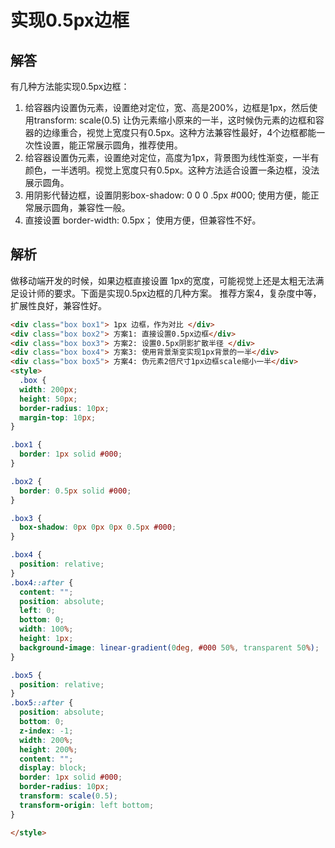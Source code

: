 # 实现0.5px边框

## 解答

有几种方法能实现0.5px边框：

1. 给容器内设置伪元素，设置绝对定位，宽、高是200%，边框是1px，然后使用transform: scale(0.5) 让伪元素缩小原来的一半，这时候伪元素的边框和容器的边缘重合，视觉上宽度只有0.5px。这种方法兼容性最好，4个边框都能一次性设置，能正常展示圆角，推荐使用。
2. 给容器设置伪元素，设置绝对定位，高度为1px，背景图为线性渐变，一半有颜色，一半透明。视觉上宽度只有0.5px。这种方法适合设置一条边框，没法展示圆角。
3. 用阴影代替边框，设置阴影box-shadow: 0 0 0 .5px #000; 使用方便，能正常展示圆角，兼容性一般。
4. 直接设置 border-width: 0.5px； 使用方便，但兼容性不好。

## 解析

做移动端开发的时候，如果边框直接设置 1px的宽度，可能视觉上还是太粗无法满足设计师的要求。下面是实现0.5px边框的几种方案。 推荐方案4，复杂度中等，扩展性良好，兼容性好。

```html
<div class="box box1"> 1px 边框，作为对比 </div>
<div class="box box2"> 方案1: 直接设置0.5px边框</div>
<div class="box box3"> 方案2: 设置0.5px阴影扩散半径 </div>
<div class="box box4"> 方案3: 使用背景渐变实现1px背景的一半</div>
<div class="box box5"> 方案4: 伪元素2倍尺寸1px边框scale缩小一半</div>
<style>
  .box {
  width: 200px;
  height: 50px;
  border-radius: 10px;
  margin-top: 10px;
}

.box1 {
  border: 1px solid #000;
}

.box2 {
  border: 0.5px solid #000;
}

.box3 {
  box-shadow: 0px 0px 0px 0.5px #000;
}

.box4 {
  position: relative;
}
.box4::after {
  content: "";
  position: absolute;
  left: 0;
  bottom: 0;
  width: 100%;
  height: 1px;
  background-image: linear-gradient(0deg, #000 50%, transparent 50%);
}

.box5 {
  position: relative;
}
.box5::after {
  position: absolute;
  bottom: 0;
  z-index: -1;
  width: 200%;
  height: 200%;
  content: "";
  display: block;
  border: 1px solid #000;
  border-radius: 10px;
  transform: scale(0.5);
  transform-origin: left bottom;
}

</style>
```